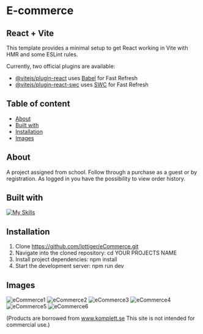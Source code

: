 # E-commerce

## React + Vite

This template provides a minimal setup to get React working in Vite with HMR and some ESLint rules.

Currently, two official plugins are available:

- [@vitejs/plugin-react](https://github.com/vitejs/vite-plugin-react/blob/main/packages/plugin-react/README.md) uses [Babel](https://babeljs.io/) for Fast Refresh
- [@vitejs/plugin-react-swc](https://github.com/vitejs/vite-plugin-react-swc) uses [SWC](https://swc.rs/) for Fast Refresh

## Table of content
* [About](#about)
* [Built with](#built-with)
* [Installation](#installation)
* [Images](#images)

## About
A project assigned from school. Follow through a purchase as a guest or by registration. As logged in you have the possibility to view order history.

## Built with
[![My Skills](https://skillicons.dev/icons?i=js,react,vite,tailwind)](https://skillicons.dev)

## Installation
1. Clone https://github.com/lottiger/eCommerce.git
2. Navigate into the cloned repository: cd YOUR PROJECTS NAME
3. Install project dependencies: npm install
4. Start the development server: npm run dev

## Images

![eCommerce1](https://github.com/lottiger/eCommerce/assets/143784188/64eea71f-f8de-4744-b7c3-9be1019f601f)
![eCommerce2](https://github.com/lottiger/eCommerce/assets/143784188/8f595019-9803-4c76-b794-f085634d219f)
![eCommerce3](https://github.com/lottiger/eCommerce/assets/143784188/437daf6e-26c7-4103-800a-fd092d2ef32e)
![eCommerce4](https://github.com/lottiger/eCommerce/assets/143784188/800107bb-621b-43ac-ae48-596e44c86b02)
![eCommerce5](https://github.com/lottiger/eCommerce/assets/143784188/76fef2ff-c87f-4bd9-af97-36642aa1172b)
![eCommerce6](https://github.com/lottiger/eCommerce/assets/143784188/5f2f6f66-4332-4234-97a2-bc77cb147858)


(Products are borrowed from www.komplett.se This site is not intended for commercial use.)

